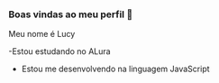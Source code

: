 ### Boas vindas ao meu perfil 💙

Meu nome é Lucy

-Estou estudando no ALura
- Estou me desenvolvendo na linguagem JavaScript
